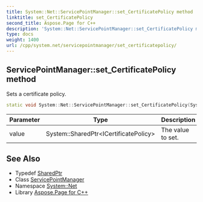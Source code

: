 ```yaml
---
title: System::Net::ServicePointManager::set_CertificatePolicy method
linktitle: set_CertificatePolicy
second_title: Aspose.Page for C++
description: 'System::Net::ServicePointManager::set_CertificatePolicy method. Sets a certificate policy in C++.'
type: docs
weight: 1400
url: /cpp/system.net/servicepointmanager/set_certificatepolicy/
---
```

## ServicePointManager::set_CertificatePolicy method


Sets a certificate policy.

```cpp
static void System::Net::ServicePointManager::set_CertificatePolicy(System::SharedPtr<ICertificatePolicy> value)
```


| Parameter | Type | Description |
| --- | --- | --- |
| value | System::SharedPtr\<ICertificatePolicy\> | The value to set. |

## See Also

* Typedef [SharedPtr](../../../system/sharedptr/)
* Class [ServicePointManager](../)
* Namespace [System::Net](../../)
* Library [Aspose.Page for C++](../../../)
